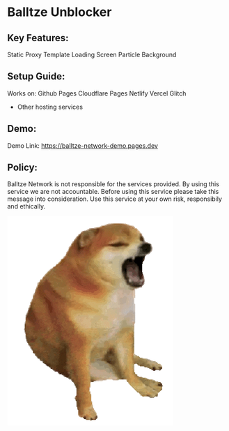 # Balltze Unblocker
## Key Features:
Static Proxy
Template
Loading Screen
Particle Background
## Setup Guide:
Works on:
Github Pages
Cloudflare Pages
Netlify
Vercel
Glitch
+ Other hosting services
## Demo:
Demo Link: https://balltze-network-demo.pages.dev 
## Policy:
Balltze Network is not responsible for the services provided. By using this service we are not accountable. Before using this service please take this message into consideration. Use this service at your own risk, responsibily and ethically.

<a><img src="Balltze.gif"></img></a>
